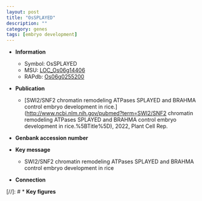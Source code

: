 ```yaml
---
layout: post
title: "OsSPLAYED"
description: ""
category: genes
tags: [embryo development]
---
```


* **Information**  
    + Symbol: OsSPLAYED  
    + MSU: [LOC_Os06g14406](http://rice.uga.edu/cgi-bin/ORF_infopage.cgi?orf=LOC_Os06g14406)  
    + RAPdb: [Os06g0255200](http://rapdb.dna.affrc.go.jp/viewer/gbrowse_details/irgsp1?name=Os06g0255200)  

* **Publication**  
    + [SWI2/SNF2 chromatin remodeling ATPases SPLAYED and BRAHMA control embryo development in rice.](http://www.ncbi.nlm.nih.gov/pubmed?term=SWI2/SNF2 chromatin remodeling ATPases SPLAYED and BRAHMA control embryo development in rice.%5BTitle%5D), 2022, Plant Cell Rep.

* **Genbank accession number**  

* **Key message**  
    + SWI2/SNF2 chromatin remodeling ATPases SPLAYED and BRAHMA control embryo development in rice

* **Connection**  

[//]: # * **Key figures**  



